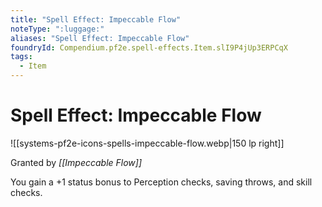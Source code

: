 ```yaml
---
title: "Spell Effect: Impeccable Flow"
noteType: ":luggage:"
aliases: "Spell Effect: Impeccable Flow"
foundryId: Compendium.pf2e.spell-effects.Item.slI9P4jUp3ERPCqX
tags:
  - Item
---
```


# Spell Effect: Impeccable Flow
![[systems-pf2e-icons-spells-impeccable-flow.webp|150 lp right]]

Granted by _[[Impeccable Flow]]_

You gain a +1 status bonus to Perception checks, saving throws, and skill checks.
